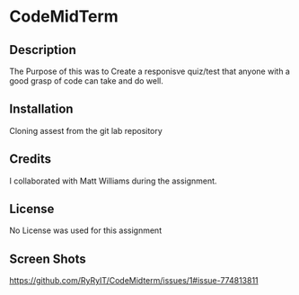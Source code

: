 # CodeMidTerm

## Description 
The Purpose of this was to Create a responisve quiz/test that anyone with a good grasp of code can take and do well. 

## Installation
Cloning assest from the git lab repository

## Credits
I collaborated with Matt Williams during the assignment. 


## License
No License was used for this assignment 

## Screen Shots 
https://github.com/RyRyIT/CodeMidterm/issues/1#issue-774813811
